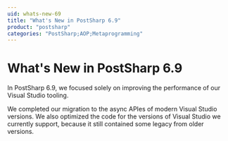 ```yaml
---
uid: whats-new-69
title: "What's New in PostSharp 6.9"
product: "postsharp"
categories: "PostSharp;AOP;Metaprogramming"
---
```

# What's New in PostSharp 6.9

In PostSharp 6.9, we focused solely on improving the performance of our Visual Studio tooling.

We completed our migration to the async APIes of modern Visual Studio versions. We also optimized the code for the versions of Visual Studio we currently support, because it still contained some legacy from older versions.

